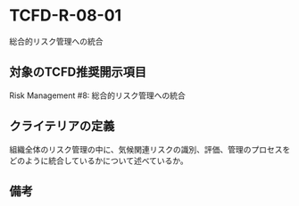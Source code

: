 # TCFD-R-08-01

総合的リスク管理への統合

## 対象のTCFD推奨開示項目

Risk Management #8: 総合的リスク管理への統合

## クライテリアの定義

組織全体のリスク管理の中に、気候関連リスクの識別、評価、管理のプロセスをどのように統合しているかについて述べているか。

## 備考

